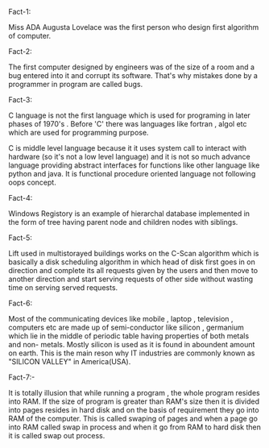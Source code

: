 Fact-1:

Miss ADA Augusta Lovelace was the first person who design first algorithm of computer.

Fact-2:

The first computer designed by engineers was of the size of a room and a bug entered into it and corrupt its software. That's why mistakes done by a programmer in program are called bugs.

Fact-3:

C language is not the first language which is used for programing in later phases of 1970's . Before 'C' there was languages like fortran , algol etc which are used for programming purpose.

C is middle level language because it it uses system call to interact with hardware (so it's not a low level language) and it is not so much advance language providing abstract interfaces for functions like other language like python and java. It is functional procedure oriented language not following oops concept.

Fact-4:

Windows Registory is an example of hierarchal database implemented in the form of tree having parent node and children nodes with siblings. 

Fact-5:

Lift used in multistorayed buildings works on the C-Scan algorithm which is basically a disk scheduling algorithm in which head of disk first goes in on direction and complete its all requests given by the users and then move to another direction and start serving requests of other side without wasting time on serving served requests.

Fact-6:

Most of the communicating devices like mobile , laptop , television , computers etc are made up of semi-conductor like silicon , germanium which lie in the middle of periodic table having properties of both metals and non- metals. 
Mostly silicon is used as it is found in aboundent amount on earth. This is the main reson why IT industries are commonly known as "SILICON VALLEY" in America(USA).

Fact-7:-

It is totally illusion that while running a program , the whole program resides into RAM. If the size of program is greater than RAM's size then it is divided into pages resides in hard disk and on the basis of requirement they go into RAM of the computer. This is called swaping of pages and when a page go into RAM called swap in process and when it go from RAM to hard disk then it is called swap out process. 


